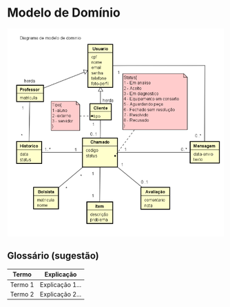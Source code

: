 # Modelo de Domínio

![diagrama de classe de dominio](img/dominio1.png "Diagrama de caso de uso - cliente")

## Glossário (sugestão)

|  Termo  |  Explicação  |
| ------- | ------------ |
| Termo 1 | Explicação 1... |
| Termo 2 | Explicação 2... |
